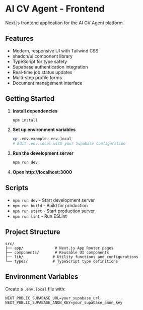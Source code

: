 # AI CV Agent - Frontend

Next.js frontend application for the AI CV Agent platform.

## Features

- Modern, responsive UI with Tailwind CSS
- shadcn/ui component library
- TypeScript for type safety
- Supabase authentication integration
- Real-time job status updates
- Multi-step profile forms
- Document management interface

## Getting Started

1. **Install dependencies**
   ```bash
   npm install
   ```

2. **Set up environment variables**
   ```bash
   cp .env.example .env.local
   # Edit .env.local with your Supabase configuration
   ```

3. **Run the development server**
   ```bash
   npm run dev
   ```

4. **Open http://localhost:3000**

## Scripts

- `npm run dev` - Start development server
- `npm run build` - Build for production
- `npm run start` - Start production server
- `npm run lint` - Run ESLint

## Project Structure

```
src/
├── app/              # Next.js App Router pages
├── components/       # Reusable UI components
├── lib/             # Utility functions and configurations
└── types/           # TypeScript type definitions
```

## Environment Variables

Create a `.env.local` file with:

```
NEXT_PUBLIC_SUPABASE_URL=your_supabase_url
NEXT_PUBLIC_SUPABASE_ANON_KEY=your_supabase_anon_key
```